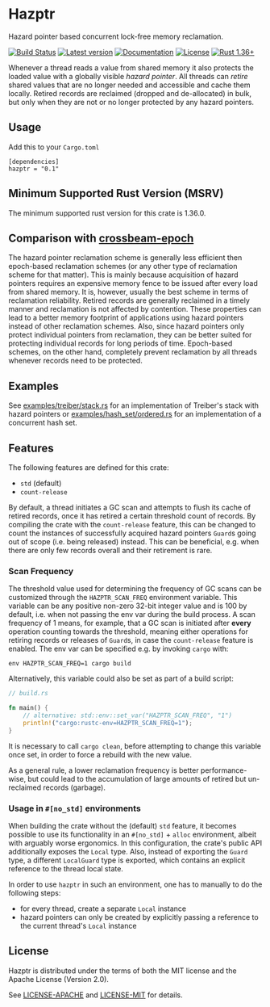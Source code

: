 # Hazptr

Hazard pointer based concurrent lock-free memory reclamation.

[![Build Status](https://travis-ci.com/oliver-giersch/hazptr.svg?branch=master)](
https://travis-ci.com/oliver-giersch/hazptr)
[![Latest version](https://img.shields.io/crates/v/hazptr.svg)](https://crates.io/crates/hazptr)
[![Documentation](https://docs.rs/hazptr/badge.svg)](https://docs.rs/hazptr)
[![License](https://img.shields.io/badge/license-MIT%2FApache--2.0-blue.svg)](
https://github.com/oliver-giersch/hazptr)
[![Rust 1.36+](https://img.shields.io/badge/rust-1.36+-lightgray.svg)](
https://www.rust-lang.org)

Whenever a thread reads a value from shared memory it also protects the loaded
value with a globally visible *hazard pointer*.
All threads can *retire* shared values that are no longer needed and accessible
and cache them locally.
Retired records are reclaimed (dropped and de-allocated) in bulk, but only when
they are not or no longer protected by any hazard pointers.

## Usage

Add this to your `Cargo.toml`

```
[dependencies]
hazptr = "0.1"
```

## Minimum Supported Rust Version (MSRV)

The minimum supported rust version for this crate is 1.36.0.

## Comparison with [crossbeam-epoch](https://crates.io/crates/crossbeam-epoch)

The hazard pointer reclamation scheme is generally less efficient then
epoch-based reclamation schemes (or any other type of reclamation scheme for
that matter).
This is mainly because acquisition of hazard pointers requires an expensive
memory fence to be issued after every load from shared memory.
It is, however, usually the best scheme in terms of reclamation reliability.
Retired records are generally reclaimed in a timely manner and reclamation is
not affected by contention.
These properties can lead to a better memory footprint of applications using
hazard pointers instead of other reclamation schemes.
Also, since hazard pointers only protect individual pointers from reclamation,
they can be better suited for protecting individual records for long periods of
time.
Epoch-based schemes, on the other hand, completely prevent reclamation by all
threads whenever records need to be protected.

## Examples

See [examples/treiber/stack.rs](examples/treiber/stack.rs) for an implementation
of Treiber's stack with hazard pointers or
[examples/hash_set/ordered.rs](examples/hash_set/ordered/mod.rs) for an
implementation of a concurrent hash set.

## Features

The following features are defined for this crate:

- `std` (default)
- `count-release`

By default, a thread initiates a GC scan and attempts to flush its cache of
retired records, once it has retired a certain threshold count of records.
By compiling the crate with the `count-release` feature, this can be changed to
count the instances of successfully acquired hazard pointers `Guard`s going
out of scope (i.e. being released) instead.
This can be beneficial, e.g. when there are only few records overall and
their retirement is rare.

### Scan Frequency

The threshold value used for determining the frequency of GC scans can be
customized through the `HAZPTR_SCAN_FREQ` environment variable.
This variable can be any positive non-zero 32-bit integer value and is 100 by
default, i.e. when not passing the env var during the build process.
A scan frequency of 1 means, for example, that a GC scan is initiated
after **every** operation counting towards the threshold, meaning either
operations for retiring records or releases of `Guard`s, in case the
`count-release` feature is enabled.
The env var can be specified e.g. by invoking `cargo` with:

```
env HAZPTR_SCAN_FREQ=1 cargo build
```

Alternatively, this variable could also be set as part of a build script:

```rust
// build.rs

fn main() {
    // alternative: std::env::set_var("HAZPTR_SCAN_FREQ", "1")
    println!("cargo:rustc-env=HAZPTR_SCAN_FREQ=1");
}
```

It is necessary to call `cargo clean`, before attempting to change this variable
once set, in order to force a rebuild with the new value.

As a general rule, a lower reclamation frequency is better performance-wise, but
could lead to the accumulation of large amounts of retired but un-reclaimed
records (garbage).

### Usage in `#[no_std]` environments

When building the crate without the (default) `std` feature, it becomes
possible to use its functionality in an `#[no_std]` + `alloc` environment, albeit
with arguably worse ergonomics.
In this configuration, the crate's public API additionally exposes the `Local`
type.
Also, instead of exporting the `Guard` type, a different `LocalGuard` type is
exported, which contains an explicit reference to the thread local state.

In order to use `hazptr` in such an environment, one has to manually to do the
following steps:

- for every thread, create a separate `Local` instance
- hazard pointers can only be created by explicitly passing a reference to the
  current thread's `Local` instance

## License

Hazptr is distributed under the terms of both the MIT license and the
Apache License (Version 2.0).

See [LICENSE-APACHE](LICENSE-APACHE) and [LICENSE-MIT](LICENSE-MIT) for details.
